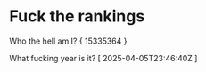 # Fuck the rankings

Who the hell am I?
{ 15335364 }

What fucking year is it?
[ 2025-04-05T23:46:40Z ]
